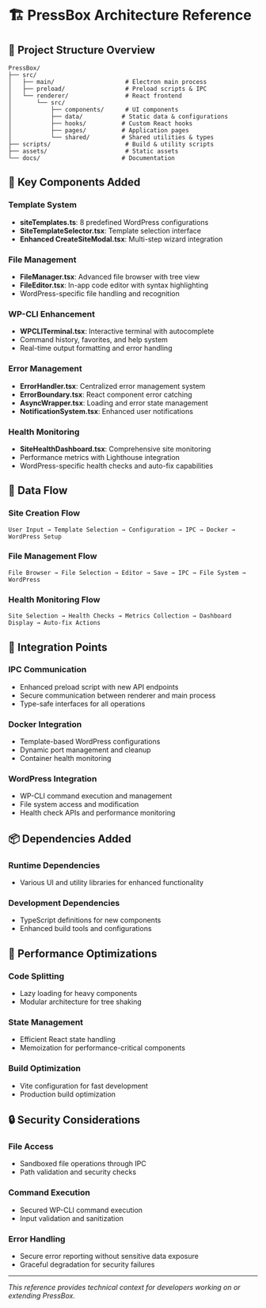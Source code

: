 # 🏗️ PressBox Architecture Reference

## 📂 Project Structure Overview

```
PressBox/
├── src/
│   ├── main/                    # Electron main process
│   ├── preload/                 # Preload scripts & IPC
│   └── renderer/                # React frontend
│       └── src/
│           ├── components/      # UI components
│           ├── data/           # Static data & configurations
│           ├── hooks/          # Custom React hooks
│           ├── pages/          # Application pages
│           └── shared/         # Shared utilities & types
├── scripts/                     # Build & utility scripts
├── assets/                      # Static assets
└── docs/                       # Documentation
```

## 🎯 Key Components Added

### Template System

- **siteTemplates.ts**: 8 predefined WordPress configurations
- **SiteTemplateSelector.tsx**: Template selection interface
- **Enhanced CreateSiteModal.tsx**: Multi-step wizard integration

### File Management

- **FileManager.tsx**: Advanced file browser with tree view
- **FileEditor.tsx**: In-app code editor with syntax highlighting
- WordPress-specific file handling and recognition

### WP-CLI Enhancement

- **WPCLITerminal.tsx**: Interactive terminal with autocomplete
- Command history, favorites, and help system
- Real-time output formatting and error handling

### Error Management

- **ErrorHandler.tsx**: Centralized error management system
- **ErrorBoundary.tsx**: React component error catching
- **AsyncWrapper.tsx**: Loading and error state management
- **NotificationSystem.tsx**: Enhanced user notifications

### Health Monitoring

- **SiteHealthDashboard.tsx**: Comprehensive site monitoring
- Performance metrics with Lighthouse integration
- WordPress-specific health checks and auto-fix capabilities

## 🔄 Data Flow

### Site Creation Flow

```
User Input → Template Selection → Configuration → IPC → Docker → WordPress Setup
```

### File Management Flow

```
File Browser → File Selection → Editor → Save → IPC → File System → WordPress
```

### Health Monitoring Flow

```
Site Selection → Health Checks → Metrics Collection → Dashboard Display → Auto-fix Actions
```

## 🔧 Integration Points

### IPC Communication

- Enhanced preload script with new API endpoints
- Secure communication between renderer and main process
- Type-safe interfaces for all operations

### Docker Integration

- Template-based WordPress configurations
- Dynamic port management and cleanup
- Container health monitoring

### WordPress Integration

- WP-CLI command execution and management
- File system access and modification
- Health check APIs and performance monitoring

## 📦 Dependencies Added

### Runtime Dependencies

- Various UI and utility libraries for enhanced functionality

### Development Dependencies

- TypeScript definitions for new components
- Enhanced build tools and configurations

## 🚀 Performance Optimizations

### Code Splitting

- Lazy loading for heavy components
- Modular architecture for tree shaking

### State Management

- Efficient React state handling
- Memoization for performance-critical components

### Build Optimization

- Vite configuration for fast development
- Production build optimization

## 🔒 Security Considerations

### File Access

- Sandboxed file operations through IPC
- Path validation and security checks

### Command Execution

- Secured WP-CLI command execution
- Input validation and sanitization

### Error Handling

- Secure error reporting without sensitive data exposure
- Graceful degradation for security failures

---

_This reference provides technical context for developers working on or extending PressBox._
